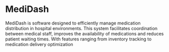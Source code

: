 # MediDash
MediDash is software designed to efficiently manage medication distribution in hospital environments. This system facilitates coordination between medical staff, improves the availability of medications and reduces patient waiting times. With features ranging from inventory tracking to medication delivery optimization
